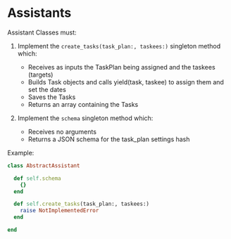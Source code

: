 # Assistants

Assistant Classes must:

  1. Implement the `create_tasks(task_plan:, taskees:)`
     singleton method which:
       - Receives as inputs the TaskPlan being assigned and the taskees (targets)
       - Builds Task objects and calls yield(task, taskee) to assign them and set the dates
       - Saves the Tasks
       - Returns an array containing the Tasks

  2. Implement the `schema` singleton method which:
       - Receives no arguments
       - Returns a JSON schema for the task_plan settings hash

Example:

```rb
class AbstractAssistant

  def self.schema
    {}
  end

  def self.create_tasks(task_plan:, taskees:)
    raise NotImplementedError
  end

end
```
